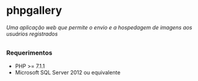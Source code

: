 # phpgallery
###### Uma aplicação web que permite o envio e a hospedagem de imagens aos usuários registrados

### Requerimentos
* PHP >= 7.1.1
* Microsoft SQL Server 2012 ou equivalente
